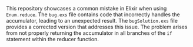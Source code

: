 This repository showcases a common mistake in Elixir when using `Enum.reduce`. The `bug.exs` file contains code that incorrectly handles the accumulator, leading to an unexpected result. The `bugSolution.exs` file provides a corrected version that addresses this issue. The problem arises from not properly returning the accumulator in all branches of the `if` statement within the reducer function.